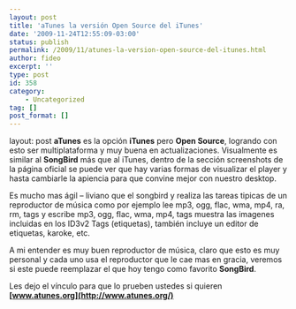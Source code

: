 ```yaml
---
layout: post
title: 'aTunes la versión Open Source del iTunes'
date: '2009-11-24T12:55:09-03:00'
status: publish
permalink: /2009/11/atunes-la-version-open-source-del-itunes.html
author: fideo
excerpt: ''
type: post
id: 358
category:
    - Uncategorized
tag: []
post_format: []
---
```

layout: post
**aTunes** es la opción **iTunes** pero **Open Source**, logrando con esto ser multiplataforma y muy buena en actualizaciones. Visualmente es similar al **SongBird** más que al iTunes, dentro de la sección screenshots de la página oficial se puede ver que hay varias formas de visualizar el player y hasta cambiarle la apiencia para que convine mejor con nuestro desktop.

Es mucho mas ágil – liviano que el songbird y realiza las tareas tipicas de un reproductor de música como por ejemplo lee mp3, ogg, flac, wma, mp4, ra, rm, tags y escribe mp3, ogg, flac, wma, mp4, tags muestra las imagenes incluidas en los ID3v2 Tags (etiquetas), también incluye un editor de etiquetas, karoke, etc.

A mi entender es muy buen reproductor de música, claro que esto es muy personal y cada uno usa el reproductor que le cae mas en gracia, veremos si este puede reemplazar el que hoy tengo como favorito **SongBird**.

Les dejo el vínculo para que lo prueben ustedes si quieren **[www.atunes.org](http://www.atunes.org/)**